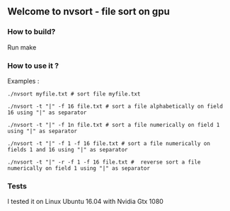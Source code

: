 ## Welcome to nvsort - file sort on gpu

### How to build?

Run make

### How to use it ?

Examples :

```console
./nvsort myfile.txt # sort file myfile.txt

./nvsort -t "|" -f 16 file.txt # sort a file alphabetically on field 16 using "|" as separator

./nvsort -t "|" -f 1n file.txt # sort a file numerically on field 1 using "|" as separator

./nvsort -t "|" -f 1 -f 16 file.txt # sort a file numerically on fields 1 and 16 using "|" as separator

./nvsort -t "|" -r -f 1 -f 16 file.txt #  reverse sort a file numerically on field 1 using "|" as separator
```

### Tests
I tested it on Linux Ubuntu 16.04 with Nvidia Gtx 1080
